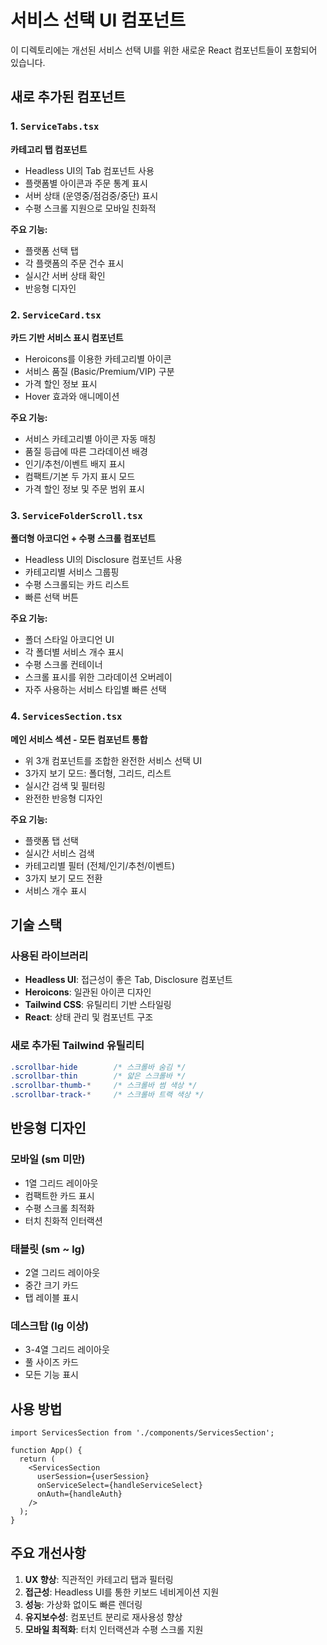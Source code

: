 # 서비스 선택 UI 컴포넌트

이 디렉토리에는 개선된 서비스 선택 UI를 위한 새로운 React 컴포넌트들이 포함되어 있습니다.

## 새로 추가된 컴포넌트

### 1. `ServiceTabs.tsx`
**카테고리 탭 컴포넌트**
- Headless UI의 Tab 컴포넌트 사용
- 플랫폼별 아이콘과 주문 통계 표시
- 서버 상태 (운영중/점검중/중단) 표시
- 수평 스크롤 지원으로 모바일 친화적

**주요 기능:**
- 플랫폼 선택 탭
- 각 플랫폼의 주문 건수 표시
- 실시간 서버 상태 확인
- 반응형 디자인

### 2. `ServiceCard.tsx`
**카드 기반 서비스 표시 컴포넌트**
- Heroicons를 이용한 카테고리별 아이콘
- 서비스 품질 (Basic/Premium/VIP) 구분
- 가격 할인 정보 표시
- Hover 효과와 애니메이션

**주요 기능:**
- 서비스 카테고리별 아이콘 자동 매칭
- 품질 등급에 따른 그라데이션 배경
- 인기/추천/이벤트 배지 표시
- 컴팩트/기본 두 가지 표시 모드
- 가격 할인 정보 및 주문 범위 표시

### 3. `ServiceFolderScroll.tsx`
**폴더형 아코디언 + 수평 스크롤 컴포넌트**
- Headless UI의 Disclosure 컴포넌트 사용
- 카테고리별 서비스 그룹핑
- 수평 스크롤되는 카드 리스트
- 빠른 선택 버튼

**주요 기능:**
- 폴더 스타일 아코디언 UI
- 각 폴더별 서비스 개수 표시
- 수평 스크롤 컨테이너
- 스크롤 표시를 위한 그라데이션 오버레이
- 자주 사용하는 서비스 타입별 빠른 선택

### 4. `ServicesSection.tsx`
**메인 서비스 섹션 - 모든 컴포넌트 통합**
- 위 3개 컴포넌트를 조합한 완전한 서비스 선택 UI
- 3가지 보기 모드: 폴더형, 그리드, 리스트
- 실시간 검색 및 필터링
- 완전한 반응형 디자인

**주요 기능:**
- 플랫폼 탭 선택
- 실시간 서비스 검색
- 카테고리별 필터 (전체/인기/추천/이벤트)
- 3가지 보기 모드 전환
- 서비스 개수 표시

## 기술 스택

### 사용된 라이브러리
- **Headless UI**: 접근성이 좋은 Tab, Disclosure 컴포넌트
- **Heroicons**: 일관된 아이콘 디자인
- **Tailwind CSS**: 유틸리티 기반 스타일링
- **React**: 상태 관리 및 컴포넌트 구조

### 새로 추가된 Tailwind 유틸리티
```css
.scrollbar-hide        /* 스크롤바 숨김 */
.scrollbar-thin        /* 얇은 스크롤바 */
.scrollbar-thumb-*     /* 스크롤바 썸 색상 */
.scrollbar-track-*     /* 스크롤바 트랙 색상 */
```

## 반응형 디자인

### 모바일 (sm 미만)
- 1열 그리드 레이아웃
- 컴팩트한 카드 표시
- 수평 스크롤 최적화
- 터치 친화적 인터랙션

### 태블릿 (sm ~ lg)
- 2열 그리드 레이아웃
- 중간 크기 카드
- 탭 레이블 표시

### 데스크탑 (lg 이상)
- 3-4열 그리드 레이아웃
- 풀 사이즈 카드
- 모든 기능 표시

## 사용 방법

```tsx
import ServicesSection from './components/ServicesSection';

function App() {
  return (
    <ServicesSection
      userSession={userSession}
      onServiceSelect={handleServiceSelect}
      onAuth={handleAuth}
    />
  );
}
```

## 주요 개선사항

1. **UX 향상**: 직관적인 카테고리 탭과 필터링
2. **접근성**: Headless UI를 통한 키보드 네비게이션 지원
3. **성능**: 가상화 없이도 빠른 렌더링
4. **유지보수성**: 컴포넌트 분리로 재사용성 향상
5. **모바일 최적화**: 터치 인터랙션과 수평 스크롤 지원
